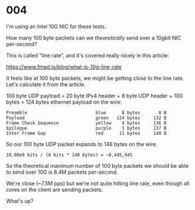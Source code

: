 # 004

I'm using an Intel 10G NIC for these tests.

How many 100 byte packets can we _theoretically_ send over a 10gbit NIC per-second?

This is called "line rate", and it's covered really nicely in this article:

https://www.fmad.io/blog/what-is-10g-line-rate

It feels like at 100 byte packets, we might be getting close to the line rate. Let's calculate it from the article.

100 byte UDP payload = 20 byte IPv4 header + 8 byte UDP header + 100 bytes = 124 bytes ethernet payload on the wire:

```
Preamble                          blue      8 bytes       8 B
Payload                           green   124 bytes     132 B
Frame Check Sequence              yellow    4 bytes     136 B
Epilogue                          purple    1 bytes     137 B
Inter Frame Gap                   red      11 bytes     148 B
```

So our 100 byte UDP packet expands to 148 bytes on the wire.

```
10.00e9 bits / (8 bits * 148 bytes) = ~8,445,945
```

So the theoretical maximum number of 100 byte packets we should be able to send over 10G is 8.4M packets per-second.

We're close (~7.5M pps) but we're not quite hitting line rate, even though all cores on the client are sending packets. 

What's up?
